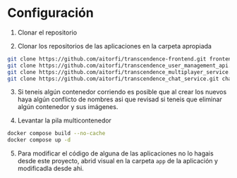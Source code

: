 # Configuración

1. Clonar el repositorio

2. Clonar los repositorios de las aplicaciones en la carpeta apropiada

```bash
git clone https://github.com/aitorfi/transcendence-frontend.git frontend/app
git clone https://github.com/aitorfi/transcendence_user_management_api.git user_management/app
git clone https://github.com/aitorfi/transcendence_multiplayer_service.git multiplayer/app
git clone https://github.com/aitorfi/transcendence_chat_service.git chat/app
```

3. Si teneis algún contenedor corriendo es posible que al crear los nuevos haya algún conflicto de nombres asi que revisad si teneis que eliminar algún contenedor y sus imágenes.

4. Levantar la pila multicontenedor

```bash
docker compose build --no-cache
docker compose up -d
```

5. Para modificar el código de alguna de las aplicaciones no lo hagais desde este proyecto, abrid visual en la carpeta `app` de la aplicación y modificadla desde ahi.
